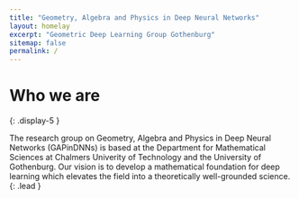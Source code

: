```yaml
---
title: "Geometry, Algebra and Physics in Deep Neural Networks"
layout: homelay
excerpt: "Geometric Deep Learning Group Gothenburg"
sitemap: false
permalink: /
---
```


# Who we are
{: .display-5 }

The research group on Geometry, Algebra and Physics in Deep Neural Networks (GAPinDNNs) is based at the Department for Mathematical Sciences at Chalmers Univerity of Technology and the University of Gothenburg. Our vision is to develop a mathematical foundation for deep learning which elevates the field into a theoretically well-grounded science.
{: .lead }

<!-- The notion of ''geometric deep learning" is often used as an umbrella term to describe various approaches to geometric theory applied to deep learning. It has been compared to the famous "Erlangen program" in mathematics, proposed by Klein in 1872 as a ''unified theory of geometry'', connecting group theory, and geometry in profound ways. -->
<!---->
<!-- In a similar way, our research can be viewed as building a "unified mathematical theory of deep learning'', bringing geometry, group theory, representation theory and theoretical physics into the realm of machine learning. -->


